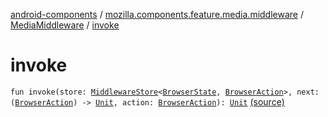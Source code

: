 [android-components](../../index.md) / [mozilla.components.feature.media.middleware](../index.md) / [MediaMiddleware](index.md) / [invoke](./invoke.md)

# invoke

`fun invoke(store: `[`MiddlewareStore`](../../mozilla.components.lib.state/-middleware-store/index.md)`<`[`BrowserState`](../../mozilla.components.browser.state.state/-browser-state/index.md)`, `[`BrowserAction`](../../mozilla.components.browser.state.action/-browser-action.md)`>, next: (`[`BrowserAction`](../../mozilla.components.browser.state.action/-browser-action.md)`) -> `[`Unit`](https://kotlinlang.org/api/latest/jvm/stdlib/kotlin/-unit/index.html)`, action: `[`BrowserAction`](../../mozilla.components.browser.state.action/-browser-action.md)`): `[`Unit`](https://kotlinlang.org/api/latest/jvm/stdlib/kotlin/-unit/index.html) [(source)](https://github.com/mozilla-mobile/android-components/blob/master/components/feature/media/src/main/java/mozilla/components/feature/media/middleware/MediaMiddleware.kt#L37)